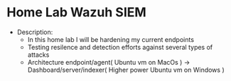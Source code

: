 # Home Lab Wazuh SIEM

- Description:
    - In this home lab I will be hardening my current endpoints
    - Testing resilence and detection efforts against several types of attacks
  - Architecture
    endpoint/agent( Ubuntu vm on MacOs ) -> Dashboard/server/indexer( Higher power Ubuntu vm on Windows ) 
